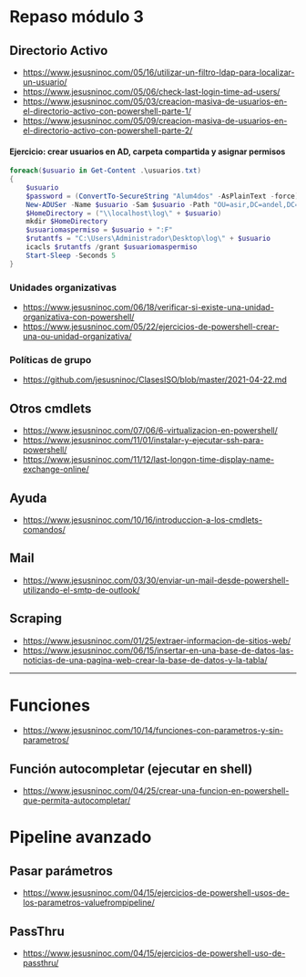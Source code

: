 # Repaso módulo 3

## Directorio Activo
* https://www.jesusninoc.com/05/16/utilizar-un-filtro-ldap-para-localizar-un-usuario/
* https://www.jesusninoc.com/05/06/check-last-login-time-ad-users/
* https://www.jesusninoc.com/05/03/creacion-masiva-de-usuarios-en-el-directorio-activo-con-powershell-parte-1/
* https://www.jesusninoc.com/05/09/creacion-masiva-de-usuarios-en-el-directorio-activo-con-powershell-parte-2/

#### Ejercicio: crear usuarios en AD, carpeta compartida y asignar permisos
```PowerShell
foreach($usuario in Get-Content .\usuarios.txt)
{
    $usuario
    $password = (ConvertTo-SecureString "Alum4dos" -AsPlainText -force)
    New-ADUSer -Name $usuario -Sam $usuario -Path "OU=asir,DC=andel,DC=local" -AccountPassword $password -Enable $true
    $HomeDirectory = ("\\localhost\log\" + $usuario)
    mkdir $HomeDirectory
    $usuariomaspermiso = $usuario + ":F"
    $rutantfs = "C:\Users\Administrador\Desktop\log\" + $usuario
    icacls $rutantfs /grant $usuariomaspermiso
    Start-Sleep -Seconds 5
}
```

### Unidades organizativas
* https://www.jesusninoc.com/06/18/verificar-si-existe-una-unidad-organizativa-con-powershell/
* https://www.jesusninoc.com/05/22/ejercicios-de-powershell-crear-una-ou-unidad-organizativa/

### Políticas de grupo
* https://github.com/jesusninoc/ClasesISO/blob/master/2021-04-22.md

## Otros cmdlets
* https://www.jesusninoc.com/07/06/6-virtualizacion-en-powershell/
* https://www.jesusninoc.com/11/01/instalar-y-ejecutar-ssh-para-powershell/
* https://www.jesusninoc.com/11/12/last-longon-time-display-name-exchange-online/

## Ayuda
* https://www.jesusninoc.com/10/16/introduccion-a-los-cmdlets-comandos/
## Mail
* https://www.jesusninoc.com/03/30/enviar-un-mail-desde-powershell-utilizando-el-smtp-de-outlook/
## Scraping
* https://www.jesusninoc.com/01/25/extraer-informacion-de-sitios-web/
* https://www.jesusninoc.com/06/15/insertar-en-una-base-de-datos-las-noticias-de-una-pagina-web-crear-la-base-de-datos-y-la-tabla/

-------------------

# Funciones
* https://www.jesusninoc.com/10/14/funciones-con-parametros-y-sin-parametros/
## Función autocompletar (ejecutar en shell)
* https://www.jesusninoc.com/04/25/crear-una-funcion-en-powershell-que-permita-autocompletar/

# Pipeline avanzado

## Pasar parámetros
* https://www.jesusninoc.com/04/15/ejercicios-de-powershell-usos-de-los-parametros-valuefrompipeline/

## PassThru
* https://www.jesusninoc.com/04/15/ejercicios-de-powershell-uso-de-passthru/
